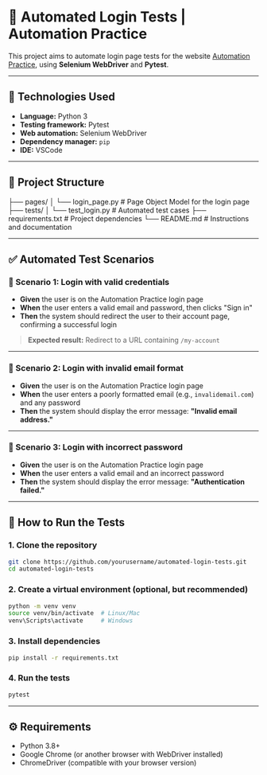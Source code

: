 # 🔐 Automated Login Tests | Automation Practice

This project aims to automate login page tests for the website [Automation Practice](http://automationpractice.pl/index.php?controller=authentication&back=my-account), using **Selenium WebDriver** and **Pytest**.

---

## 🧪 Technologies Used

- **Language:** Python 3  
- **Testing framework:** Pytest  
- **Web automation:** Selenium WebDriver  
- **Dependency manager:** `pip`  
- **IDE:** VSCode  

---

## 📂 Project Structure

├── pages/
│ └── login_page.py # Page Object Model for the login page
├── tests/
│ └── test_login.py # Automated test cases
├── requirements.txt # Project dependencies
└── README.md # Instructions and documentation

---

## ✅ Automated Test Scenarios

### 🧪 Scenario 1: Login with valid credentials

- **Given** the user is on the Automation Practice login page  
- **When** the user enters a valid email and password, then clicks "Sign in"  
- **Then** the system should redirect the user to their account page, confirming a successful login  

> **Expected result:** Redirect to a URL containing `/my-account`

---

### 🧪 Scenario 2: Login with invalid email format

- **Given** the user is on the Automation Practice login page  
- **When** the user enters a poorly formatted email (e.g., `invalidemail.com`) and any password  
- **Then** the system should display the error message: **"Invalid email address."**

---

### 🧪 Scenario 3: Login with incorrect password

- **Given** the user is on the Automation Practice login page  
- **When** the user enters a valid email and an incorrect password  
- **Then** the system should display the error message: **"Authentication failed."**

---

## 🚀 How to Run the Tests

### 1. Clone the repository

```bash
git clone https://github.com/yourusername/automated-login-tests.git
cd automated-login-tests
```


### 2. Create a virtual environment (optional, but recommended)

```bash
python -m venv venv
source venv/bin/activate  # Linux/Mac
venv\Scripts\activate     # Windows
```

### 3. Install dependencies

```bash
pip install -r requirements.txt
```

### 4. Run the tests

```bash
pytest
```

---

## ⚙️ Requirements

* Python 3.8+
* Google Chrome (or another browser with WebDriver installed)
* ChromeDriver (compatible with your browser version)

